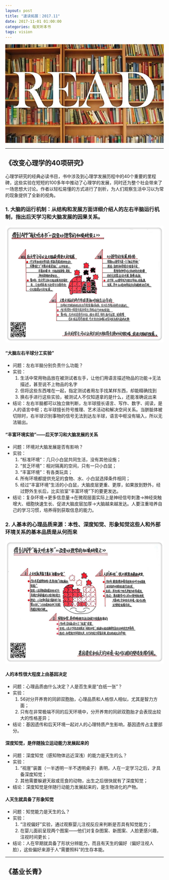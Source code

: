 ```yaml
---
layout: post
title: "速读拓展：2017.11"
date: 2017-11-01 01:00:00
categories: 每天听本书
tags: vision
---
```

![](/assets/img/listenbook.jpeg)

---
## 《改变心理学的40项研究》
心理学研究的经典必读书目，书中涉及到心理学发展历程中的40个重要的里程碑，这些实验在短短的100多年中推动了心理学的发展，同时还为整个社会带来了一场思想大讨论。作者以轻松易懂的方式进行了剖析，为人们观察生活中习以为常的现象提供了全新的视角。

### 1. 大脑的运行机制：从结构和发展方面详细介绍人的左右半脑运行机制，指出后天学习和大脑发展的因果关系。
![](/assets/img/fastreading/p40-1.jpeg)
#### “大脑左右半球分工实验”
* 问题：左右半脑分别负责什么功能？
* 实验：
	1. 生活中常用物品放在被测试者左手，让他们用语言描述物品的功能->无法描述，甚至说不上物品的名字
	1. 但将这些东西堆在一起，指定测试者用左手找某样东西，却能精确找到
	1. 换右手进行这些实验，被测试人不仅知道拿的是什么，还能准确说出来
* 结论：左右半脑都可以独立做判断，左半球擅长语言、写作、数字、阅读，是人的语言中枢；右半球擅长符号推理、艺术活动和解决空间关系。当胼胝体被切除时，右半球识别事物的信号无法到达左半球，语言中枢没有输入，所以无法输出。

#### “丰富环境实验”——后天学习和大脑发展的关系
* 问题：环境对大脑发展是否有影响？
* 实验：
	1. “标准环境”：几只小白鼠共同生活，没有其他设施；
	1. “贫乏环境”：相对隔离的空间，只有一只小白鼠；
	1. “丰富环境”：有各类玩具；
	1. 所有环境都提供充足的食物、水、小白鼠选择条件相同；
	1. 经过“丰富环境”生活的小白鼠，大脑皮层更重、更厚，如果放到野外，经过野外生长后，比实验室“丰富环境”下的要更发达。
* 结论：复杂环境->更多信息量->在微观层面实际上是神经信号刺激->神经突触增大、细胞快速生长、促进大脑皮层加厚->大脑越来越发达。人要注重培养自己的学习习惯，培养得到获取信息的能力。

### 2. 人基本的心理品质来源：本性、深度知觉、形象知觉这些人和外部环境关系的基本品质是从何而来
![](/assets/img/fastreading/p40-2.jpeg)
#### 人的本性很大程度上由基因决定
* 问题：心理品质由什么决定？人是否生来是“白纸一张”？
* 实验：
	1. 56对分开养育的同卵双胞胎，心理品质和人格惊人相似，尤其是智力方面；
	1. 只有在非常极端不同的后天环境中，分开养育的同卵双胞胎才会表现出较大的性格差异；
* 结论：基因遗传和后天环境一起对人的心理特质产生影响，基因遗传占主要部分。

#### 深度知觉，是伴随独立运动能力发展起来的
* 问题：深度知觉（感知物体远近深浅）的能力是天生的么？
* 实验：
	1. “视崖”装置（一半透明一半不透明桌子）表明，人在一定学习之后，才具备深度知觉；
	1. 其他需要躲避天敌或觅食的动物，出生之后很快就有了深度知觉；
* 结论：深度知觉是伴随行动能力发展起来的，是生物进化的产物。

#### 人天生就具备了形象知觉
* 问题：知觉能力是天生的么？
* 实验：
	1. “注视偏好”实验，通过观察婴儿注视反应来判断是否具有知觉能力；
	1. 在婴儿面前呈现两个图案——他们对复杂图案、新图案、人脸更感兴趣，注视时间更长；
* 结论：人在早期就具备了形状分辨能力，而且有天生的偏好（偏好注视人脸），这些偏好来源于人“需要照料”的生存本能。

---
## 《基业长青》

